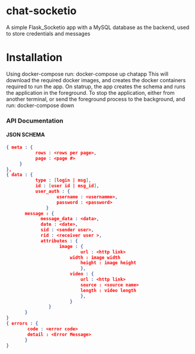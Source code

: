 # chat-socketio
A simple Flask_Socketio app with a MySQL database as the backend, used to store credentials and messages
    
Installation
============

Using docker-compose run:
    docker-compose up chatapp
This will download the required docker images, and creates the docker containers required to run the app.
On statrup, the app creates the schema and runs the application in the foreground.
To stop the application, either from another terminal, or send the foreground process to the background, and run:
    docker-compose down


### API Documentation

#### JSON SCHEMA
```json
{ meta : {
           rows : <rows per page>,
           page : <page #>
	 }
}, 
{ data : {
           type : [login | msg],
           id : [user id | msg_id],
           user_auth : {
		           username : <usernamme>,
		           password : <password>
		       } 
	   message : {
			 message_data : <data>,
			 date : <date>,
			 sid : <sender user>,
			 rid : <receiver user >,
			 attributes : { 
					image : {
				        	url : <http link>
				   		width : image width
				    		height : image height
				      		},
				        video : {
				    		url : <http link>
				    		source : <source name>
				    		length : video length 
				      		},
				        }
		        }
	   }
}	
{ errors : {
	    code : <error code>
	    detail : <Error Message>
	   }
}
```
